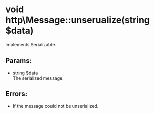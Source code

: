 # void http\Message::unserualize(string $data)

Implements Serializable.

## Params:

* string $data  
  The serialized message.

## Errors:

* If the message could not be unserialized.
